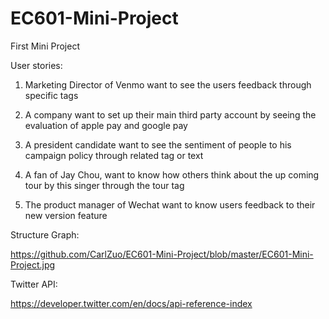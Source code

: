 # EC601-Mini-Project
First Mini Project

User stories:

1. Marketing Director of Venmo want to see the users feedback through specific tags

2. A company want to set up their main third party account by seeing the evaluation of apple pay and google pay 

3. A president candidate want to see the sentiment of people to his campaign policy through related tag or text 

4. A fan of Jay Chou, want to know how others think about the up coming tour by this singer through the tour tag

5. The product manager of Wechat want to know users feedback to their new version feature
 
Structure Graph:

https://github.com/CarlZuo/EC601-Mini-Project/blob/master/EC601-Mini-Project.jpg

Twitter API:

https://developer.twitter.com/en/docs/api-reference-index
